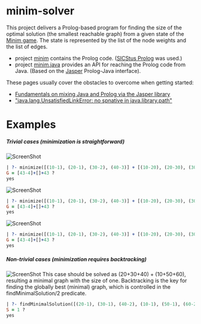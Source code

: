 minim-solver
============

This project delivers a Prolog-based program for finding the size of the optimal solution (the smallest reachable graph) from a given state of the [Minim game](http://www.kongregate.com/games/atomiccicada/minim). The state is represented by the list of the node weights and the list of edges.
 * project [minim](https://github.com/david-istvan/minim-solver/tree/master/minim) contains the Prolog code. ([SICStus Prolog](http://sicstus.sics.se/) was used.)
 * project [minim.java](https://github.com/david-istvan/minim-solver/tree/master/minim.java) provides an API for reaching the Prolog code from Java. (Based on the [Jasper](http://sicstus.sics.se/sicstus/docs/3.7.1/html/sicstus_12.html) Prolog-Java interface).

These pages usually cover the obstacles to overcome when getting started:
 * [Fundamentals on mixing Java and Prolog via the Jasper library](http://sicstus.sics.se/sicstus/docs/3.7.1/html/sicstus_12.html)
 * ["java.lang.UnsatisfiedLinkError: no spnative in java.library.path"](http://sicstus.sics.se/sicstus/docs/4.0.8/html/relnotes.html/Running-SICStus-from-Java.html)


Examples
========

##### Trivial cases (minimization is straightforward)

![ScreenShot](https://dl.dropboxusercontent.com/u/44011277/bme/study/aflp/minim/g1.PNG)
```prolog
| ?- minimize([(10-1), (20-1), (30-2), (40-3)] + [(10-20), (20-30), (30-40)] + 0, G).
G = [43-4]+[]+43 ? 
yes
```

![ScreenShot](https://dl.dropboxusercontent.com/u/44011277/bme/study/aflp/minim/g2.PNG)
```prolog
| ?- minimize([(10-1), (20-1), (30-2), (40-3)] + [(10-20), (20-30), (30-40), (40-20)] + 0, G).
G = [43-4]+[]+43 ?
yes
```

![ScreenShot](https://dl.dropboxusercontent.com/u/44011277/bme/study/aflp/minim/g3.PNG)
```prolog
| ?- minimize([(10-1), (20-1), (30-2), (40-3)] + [(10-20), (20-30), (30-40), (30-10), (40-20)] + 0, G).
G = [43-4]+[]+43 ?
yes
```

##### Non-trivial cases (minimization requires backtracking)

![ScreenShot](https://dl.dropboxusercontent.com/u/44011277/bme/study/aflp/minim/g4.PNG)
This case should be solved as (20+30+40) + (10+50+60), resulting a minimal graph with the size of one.
Backtracking is the key for finding the globally best (minimal) graph, which is controlled in the findMinimalSolution/2 predicate.
```prolog
| ?- findMinimalSolution([(20-1), (30-1), (40-2), (10-1), (50-1), (60-2)] + [(10-20), (20-30), (30-40), (40-50), (50-60), (10-50)] + 0, S).
S = 1 ? 
yes
```
